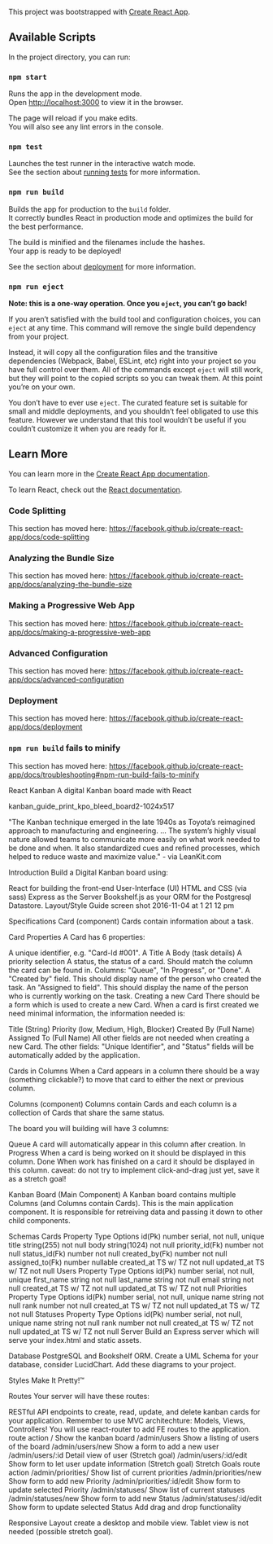 This project was bootstrapped with [Create React App](https://github.com/facebook/create-react-app).

## Available Scripts

In the project directory, you can run:

### `npm start`

Runs the app in the development mode.<br>
Open [http://localhost:3000](http://localhost:3000) to view it in the browser.

The page will reload if you make edits.<br>
You will also see any lint errors in the console.

### `npm test`

Launches the test runner in the interactive watch mode.<br>
See the section about [running tests](https://facebook.github.io/create-react-app/docs/running-tests) for more information.

### `npm run build`

Builds the app for production to the `build` folder.<br>
It correctly bundles React in production mode and optimizes the build for the best performance.

The build is minified and the filenames include the hashes.<br>
Your app is ready to be deployed!

See the section about [deployment](https://facebook.github.io/create-react-app/docs/deployment) for more information.

### `npm run eject`

**Note: this is a one-way operation. Once you `eject`, you can’t go back!**

If you aren’t satisfied with the build tool and configuration choices, you can `eject` at any time. This command will remove the single build dependency from your project.

Instead, it will copy all the configuration files and the transitive dependencies (Webpack, Babel, ESLint, etc) right into your project so you have full control over them. All of the commands except `eject` will still work, but they will point to the copied scripts so you can tweak them. At this point you’re on your own.

You don’t have to ever use `eject`. The curated feature set is suitable for small and middle deployments, and you shouldn’t feel obligated to use this feature. However we understand that this tool wouldn’t be useful if you couldn’t customize it when you are ready for it.

## Learn More

You can learn more in the [Create React App documentation](https://facebook.github.io/create-react-app/docs/getting-started).

To learn React, check out the [React documentation](https://reactjs.org/).

### Code Splitting

This section has moved here: https://facebook.github.io/create-react-app/docs/code-splitting

### Analyzing the Bundle Size

This section has moved here: https://facebook.github.io/create-react-app/docs/analyzing-the-bundle-size

### Making a Progressive Web App

This section has moved here: https://facebook.github.io/create-react-app/docs/making-a-progressive-web-app

### Advanced Configuration

This section has moved here: https://facebook.github.io/create-react-app/docs/advanced-configuration

### Deployment

This section has moved here: https://facebook.github.io/create-react-app/docs/deployment

### `npm run build` fails to minify

This section has moved here: https://facebook.github.io/create-react-app/docs/troubleshooting#npm-run-build-fails-to-minify

<!--  -->

React Kanban
A digital Kanban board made with React

kanban_guide_print_kpo_bleed_board2-1024x517

"The Kanban technique emerged in the late 1940s as Toyota’s reimagined approach to manufacturing and engineering. ... The system’s highly visual nature allowed teams to communicate more easily on what work needed to be done and when. It also standardized cues and refined processes, which helped to reduce waste and maximize value." - via LeanKit.com

Introduction
Build a Digital Kanban board using:

React for building the front-end User-Interface (UI)
HTML and CSS (via sass)
Express as the Server
Bookshelf.js as your ORM for the Postgresql Datastore.
Layout/Style Guide
screen shot 2016-11-04 at 1 21 12 pm

Specifications
Card (component)
Cards contain information about a task.

Card Properties
A Card has 6 properties:

A unique identifier, e.g. "Card-Id #001".
A Title
A Body (task details)
A priority selection
A status, the status of a card. Should match the column the card can be found in. Columns: "Queue", "In Progress", or "Done".
A "Created by" field. This should display name of the person who created the task.
An "Assigned to field". This should display the name of the person who is currently working on the task.
Creating a new Card
There should be a form which is used to create a new Card. When a card is first created we need minimal information, the information needed is:

Title (String)
Priority (low, Medium, High, Blocker)
Created By (Full Name)
Assigned To (Full Name)
All other fields are not needed when creating a new Card. The other fields: "Unique Identifier", and "Status" fields will be automatically added by the application.

Cards in Columns
When a Card appears in a column there should be a way (something clickable?) to move that card to either the next or previous column.

Columns (component)
Columns contain Cards and each column is a collection of Cards that share the same status.

The board you will building will have 3 columns:

Queue
A card will automatically appear in this column after creation.
In Progress
When a card is being worked on it should be displayed in this column.
Done
When work has finished on a card it should be displayed in this column.
caveat: do not try to implement click-and-drag just yet, save it as a stretch goal!

Kanban Board (Main Component)
A Kanban board contains multiple Columns (and Columns contain Cards). This is the main application component. It is responsible for retreiving data and passing it down to other child components.

Schemas
Cards
Property Type Options
id(Pk) number serial, not null, unique
title string(255) not null
body string(1024) not null
priority_id(Fk) number not null
status_id(Fk) number not null
created_by(Fk) number not null
assigned_to(Fk) number nullable
created_at TS w/ TZ not null
updated_at TS w/ TZ not null
Users
Property Type Options
id(Pk) number serial, not null, unique
first_name string not null
last_name string not null
email string not null
created_at TS w/ TZ not null
updated_at TS w/ TZ not null
Priorities
Property Type Options
id(Pk) number serial, not null, unique
name string not null
rank number not null
created_at TS w/ TZ not null
updated_at TS w/ TZ not null
Statuses
Property Type Options
id(Pk) number serial, not null, unique
name string not null
rank number not null
created_at TS w/ TZ not null
updated_at TS w/ TZ not null
Server
Build an Express server which will serve your index.html and static assets.

Database
PostgreSQL and Bookshelf ORM. Create a UML Schema for your database, consider LucidChart. Add these diagrams to your project.

Styles
Make It Pretty!™

Routes
Your server will have these routes:

RESTful API endpoints to create, read, update, and delete kanban cards for your application.
Remember to use MVC architechture: Models, Views, Controllers!
You will use react-router to add FE routes to the application.
route action
/ Show the kanban board
/admin/users Show a listing of users of the board
/admin/users/new Show a form to add a new user
/admin/users/:id Detail view of user (Stretch goal)
/admin/users/:id/edit Show form to let user update information (Stretch goal)
Stretch Goals
route action
/admin/priorities/ Show list of current priorities
/admin/priorities/new Show form to add new Priority
/admin/priorities/:id/edit Show form to update selected Priority
/admin/statuses/ Show list of current statuses
/admin/statuses/new Show form to add new Status
/admin/statuses/:id/edit Show form to update selected Status
Add drag and drop functionality

Responsive Layout
create a desktop and mobile view. Tablet view is not needed (possible stretch goal).
